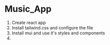 # Music_App

1. Create react app
2. Install tailwind.css and configure the file
3. Install mui and use it's styles and components
4. 
